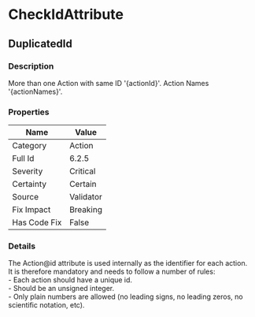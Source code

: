 ﻿---  
uid: Validator_6_2_5  
---

# CheckIdAttribute

## DuplicatedId

### Description

More than one Action with same ID '{actionId}'. Action Names '{actionNames}'.

### Properties

| Name         | Value     |
| ------------ | --------- |
| Category     | Action    |
| Full Id      | 6.2.5     |
| Severity     | Critical  |
| Certainty    | Certain   |
| Source       | Validator |
| Fix Impact   | Breaking  |
| Has Code Fix | False     |

### Details

The Action@id attribute is used internally as the identifier for each action.  
It is therefore mandatory and needs to follow a number of rules:  
\- Each action should have a unique id.  
\- Should be an unsigned integer.  
\- Only plain numbers are allowed (no leading signs, no leading zeros, no scientific notation, etc).
